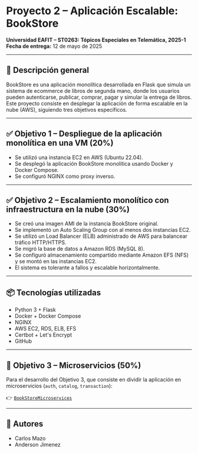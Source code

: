 # Proyecto 2 – Aplicación Escalable: BookStore

**Universidad EAFIT – ST0263: Tópicos Especiales en Telemática, 2025-1**  
**Fecha de entrega:** 12 de mayo de 2025

---

## 🧾 Descripción general

BookStore es una aplicación monolítica desarrollada en Flask que simula un sistema de ecommerce de libros de segunda mano, donde los usuarios pueden autenticarse, publicar, comprar, pagar y simular la entrega de libros. Este proyecto consiste en desplegar la aplicación de forma escalable en la nube (AWS), siguiendo tres objetivos específicos.

---

## ✅ Objetivo 1 – Despliegue de la aplicación monolítica en una VM (20%)

- Se utilizó una instancia EC2 en AWS (Ubuntu 22.04).
- Se desplegó la aplicación BookStore monolítica usando Docker y Docker Compose.
- Se configuró NGINX como proxy inverso.

---

## ✅ Objetivo 2 – Escalamiento monolítico con infraestructura en la nube (30%)

- Se creó una imagen AMI de la instancia BookStore original.
- Se implementó un Auto Scaling Group con al menos dos instancias EC2.
- Se utilizó un Load Balancer (ELB) administrado de AWS para balancear tráfico HTTP/HTTPS.
- Se migró la base de datos a Amazon RDS (MySQL 8).
- Se configuró almacenamiento compartido mediante Amazon EFS (NFS) y se montó en las instancias EC2.
- El sistema es tolerante a fallos y escalable horizontalmente.

---

## 📦 Tecnologías utilizadas

- Python 3 + Flask
- Docker + Docker Compose
- NGINX
- AWS EC2, RDS, ELB, EFS
- Certbot + Let's Encrypt
- GitHub

---

## 🔀 Objetivo 3 – Microservicios (50%)

Para el desarrollo del Objetivo 3, que consiste en dividir la aplicación en microservicios (`auth`, `catalog`, `transaction`):

👉 [`BookStoreMicroservices`](https://https://github.com/camazog1/BookStore/treeBookStoreMicroservices)

---

## 👥 Autores

- Carlos Mazo  
- Anderson Jimenez
